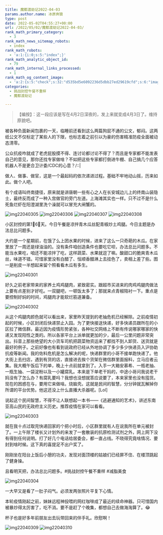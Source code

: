 ```yaml
---
title: 魔都渡劫记2022-04-03
params.author.name: 冰原奔狼
type: post
date: 2022-05-02T04:55:27+00:00
url: /2022/05/02/魔都渡劫记2022-04-03/
rank_math_primary_category:
  - 3
rank_math_news_sitemap_robots:
  - index
rank_math_robots:
  - 'a:1:{i:0;s:5:"index";}'
rank_math_analytic_object_id:
  - 79
rank_math_internal_links_processed:
  - 1
rank_math_og_content_image:
  - 'a:2:{s:5:"check";s:32:"d535bd5e6092236d5dbb27ed29619cfd";s:6:"images";a:0:{}}'
categories:
  - 挑战封控午餐不重样
  - 魔都渡劫记

---
```

> 【编按】：这一段应该是写在4月2日深夜的，发上来就变成4月3日了。维持原貌吧。

被各种负面新闻包裹的一天，临睡前还看到这么两篇狗屁不通的公文，郁闷。这两纸公文不仅标定了某些人的下限，也标志着之前引以为豪的伤害精准防疫全面被动态清零。

公众抗疫咋就成了老虎屁股摸不得、连讨论都讨论不得了？而且是专家都不能发表自己的意见，那你还找专家做啥？不如把这些专家都打倒进牛棚、自己搞几个应答机器人不是更合卫计委/CDC的心意？/::|

做人、做事、做官，这是一个最起码的依次递进过程。基础不牢地动山摇，历来如此。做个人吧。

有个成语叫终南捷径，原来就是讲唐朝一些有心之人在长安城边儿上的终南山装隐士，最终反而成了一种入宫做官的旁门左道。上海滩其实也一样。只不过不是什么死鱼烂虾在阳澄湖里洗个澡就可以冒充大闸蟹的。

<img decoding="async" src="https://i0.wp.com/s2.loli.net/2022/05/02/5TcnQYN7mbvp6Ie.jpg?w=640&#038;ssl=1" alt="img22040305" data-recalc-dims="1" />
<img decoding="async" src="https://i0.wp.com/s2.loli.net/2022/05/02/XHeOqwPoAgbz38F.jpg?w=640&#038;ssl=1" alt="img22040306" data-recalc-dims="1" />
<img decoding="async" src="https://i0.wp.com/s2.loli.net/2022/05/02/asxL9Dvf1l65IqW.jpg?w=640&#038;ssl=1" alt="img22040307" data-recalc-dims="1" />
<img decoding="async" src="https://i0.wp.com/s2.loli.net/2022/05/02/cvAjrWL9Oye8JxY.jpg?w=640&#038;ssl=1" alt="img22040308" data-recalc-dims="1" />

小区封控的第1⃣️6⃣️天。今日午餐是凉拌青木瓜丝配青椒炒土鸡腿。今日主题是办法总比问题多。

大约是一个星期前，在饿了么上团水果的时候，进来了这么一只奇葩的木瓜。在家里放了一周还是绿油油的。没有条件咱创造条件也要吃它呗，办法总比问题多。不能当水果吃，咱还不能凉拌了吃，这样蔬菜、水果就逗了嘛。酸甜口的脆爽青木瓜丝，味道不错。可惜家里没有白醋了、恒顺香醋淋上去挂色了，卖相上差了些。图一是削皮一半想起来留个照看看木瓜有多生。

<img decoding="async" src="https://i0.wp.com/s2.loli.net/2022/05/02/V7sySjanpLYfqKo.jpg?w=640&#038;ssl=1" alt="img22040301" data-recalc-dims="1" />

好久之前老家带来的家养土鸡鸡腿肉，紧致密实。跟超市买进来的肉鸡鸡腿肉做法上要有点差别才好吃。一双腿吧，一顿饭太多了；那就来点青椒陪衬一下。重点是要控制好焖的时间，鸡腿肉才能软烂筋道兼备。

<img decoding="async" src="https://i0.wp.com/s2.loli.net/2022/05/02/MA6teIrwYDsU2ZS.jpg?w=640&#038;ssl=1" alt="img22040302" data-recalc-dims="1" />

从这个鸡腿肉颜色就可以看出来，家里昨天提到的老抽危机已经解除。之前疫情初起的时候，小区封闭后快递禁止入园。为了更快接送快递，好多快递员跟所在的小区拉了微信群。最近因为疫情形势紧张，各种社交网络上不断有传说哪家哪家的快递又发现阳性之类的。所以各家平台上派单就更加的少，最后一公里问题非常突出。抖音上那些绝望的大小货车司机把蔬菜物资运来了都找不到人卸货、送货就是最好的例子。之前好像也有看到说政府已经从外地协调了多少多少快递员入沪协助抗疫等新闻。我的佐料危机是怎么解决的呢，快递群里的小哥不接单跑快递了。他大街上去扫店，遇到有货的店，直接进去挨个货架在微信群里面报料，立马应者云集。我大概午饭后下的单，晚上十点前就拿到了。入手一大箱安慕希、一瓶老抽、一瓶生抽、一袋淀粉以及一小罐腐乳。本来是下单老干妈的，中途小哥问我说老干妈没有了怎么办？有腐乳要吗？我想也没想就答应说要了，本来家里也没有囤货。现在的困惑在与，要用它来做啥。烧脑壳。这就是民间的智慧，分分钟就瓦解掉你所谓的平台优势。他这还没上什么直播大杀器呢。[Lol]

说起这个民间智慧，不得不让人联想起一本书——《逃避通知的艺术》，讲述东南亚高山民的无政府主义历史。推荐疫情在家可以看看。

<img decoding="async" src="https://i0.wp.com/s2.loli.net/2022/05/02/K3QN2TF4mCjuG8z.jpg?w=640&#038;ssl=1" alt="img22040303" data-recalc-dims="1" />

就在我十点过取完快递回家的个把小时后，小区群里就有人在说我所在单元被封了。一上午除了楼长又计划外的来发了一套散装的抗原检测试剂之外，网上网下没有得到任何说明。打了好几个电话给居委会，都一直占线。不晓得究竟啥情况、要封到啥时候。这下真的喜提足不出户奖了。

刚刚坐在阳台上饭后小憩的功夫，发现对面顶楼的姑娘们已经屏不住、在楼顶跳起了健身操。

且看明天把，办法总比问题多。#挑战封控午餐不重样 #减脂美食

<img decoding="async" src="https://i0.wp.com/s2.loli.net/2022/05/02/wKVMFHStvOcmekB.jpg?w=640&#038;ssl=1" alt="img22040304" data-recalc-dims="1" />

一大早又是看了一肚子闷气。必须发两张照片平复下心情。

本轮疫情刚起之前，妹妹远程神投喂的网红咖啡成了最近的续命神器。只可惜国内被暴炒得太厉害了，吃不消。要不是赶了个晚集，都想自己去做海淘算了。😂

杯子也是好多年前朋友出去玩带回来的伴手礼。欣慰啊！

<img decoding="async" src="https://i0.wp.com/s2.loli.net/2022/05/02/d4nthwQ7STxX2VU.jpg?w=640&#038;ssl=1" alt="img22040309" data-recalc-dims="1" />
<img decoding="async" src="https://i0.wp.com/s2.loli.net/2022/05/02/VIoK8FcAiWMpkl5.jpg?w=640&#038;ssl=1" alt="img22040310" data-recalc-dims="1" />
